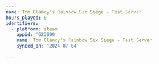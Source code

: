 ```yaml
---
name: Tom Clancy's Rainbow Six Siege - Test Server
hours_played: 0
identifiers:
  - platform: steam
    appid: '623990'
    name: Tom Clancy's Rainbow Six Siege - Test Server
    synced_on: '2024-07-04'

---
```

